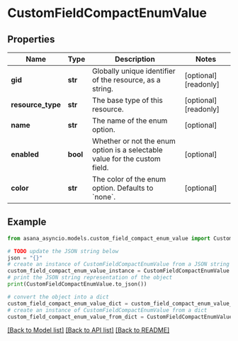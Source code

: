# CustomFieldCompactEnumValue


## Properties

Name | Type | Description | Notes
------------ | ------------- | ------------- | -------------
**gid** | **str** | Globally unique identifier of the resource, as a string. | [optional] [readonly] 
**resource_type** | **str** | The base type of this resource. | [optional] [readonly] 
**name** | **str** | The name of the enum option. | [optional] 
**enabled** | **bool** | Whether or not the enum option is a selectable value for the custom field. | [optional] 
**color** | **str** | The color of the enum option. Defaults to &#x60;none&#x60;. | [optional] 

## Example

```python
from asana_asyncio.models.custom_field_compact_enum_value import CustomFieldCompactEnumValue

# TODO update the JSON string below
json = "{}"
# create an instance of CustomFieldCompactEnumValue from a JSON string
custom_field_compact_enum_value_instance = CustomFieldCompactEnumValue.from_json(json)
# print the JSON string representation of the object
print(CustomFieldCompactEnumValue.to_json())

# convert the object into a dict
custom_field_compact_enum_value_dict = custom_field_compact_enum_value_instance.to_dict()
# create an instance of CustomFieldCompactEnumValue from a dict
custom_field_compact_enum_value_from_dict = CustomFieldCompactEnumValue.from_dict(custom_field_compact_enum_value_dict)
```
[[Back to Model list]](../README.md#documentation-for-models) [[Back to API list]](../README.md#documentation-for-api-endpoints) [[Back to README]](../README.md)


